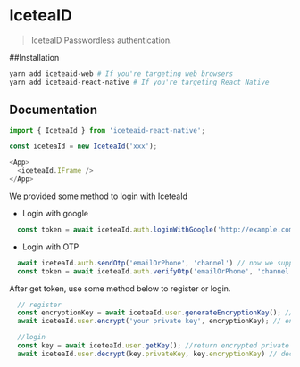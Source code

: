 # IceteaID 

>  IceteaID Passwordless authentication.

##Installation
```bash
yarn add iceteaid-web # If you're targeting web browsers
yarn add iceteaid-react-native # If you're targeting React Native
```

## Documentation
```ts
import { IceteaId } from 'iceteaid-react-native';

const iceteaId = new IceteaId('xxx');

<App>
  <iceteaId.IFrame />
</App>
```

We provided some method to login with IceteaId 

 - Login with google
```ts
  const token = await iceteaId.auth.loginWithGoogle('http://example.com/redirect')
```
- Login with OTP
```ts
  await iceteaId.auth.sendOtp('emailOrPhone', 'channel') // now we support send OTP via sms and email
  const token = await iceteaId.auth.verifyOtp('emailOrPhone', 'channel', 'otpCode')
```

After get token, use some method below to register or login.
```ts
  // register
  const encryptionKey = await iceteaId.user.generateEncryptionKey(); //generate 256bit random key to encrypt your private key
  await iceteaId.user.encrypt('your private key', encryptionKey); // encrypt private key with encryption key then encrypt encryption key with AWS KMS

  //login
  const key = await iceteaId.user.getKey(); //return encrypted private key and encrypted encryption key
  await iceteaId.user.decrypt(key.privateKey, key.encryptionKey) // decrypt private key with encryption key then decrypt encryption key with AWS KMS
```
